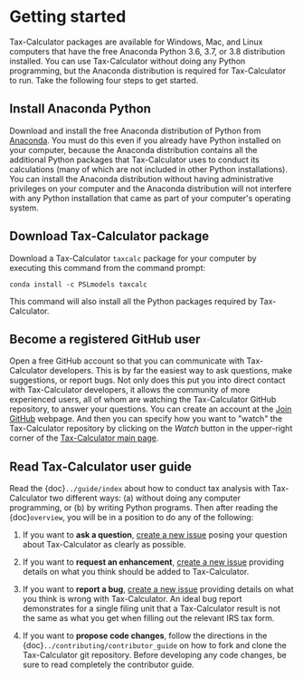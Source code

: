 Getting started
===============

Tax-Calculator packages are available for Windows, Mac, and Linux computers
that have the free Anaconda Python 3.6, 3.7, or 3.8 distribution installed.
You can use Tax-Calculator without doing any Python programming, but the
Anaconda distribution is required for Tax-Calculator to run.
Take the following four steps to get started.

## Install Anaconda Python

Download and install the free Anaconda distribution of Python from
[Anaconda](https://www.anaconda.com/products/individual).
You must do this even if you already have Python installed on your computer,
because the Anaconda distribution contains all the additional Python packages
that Tax-Calculator uses to conduct its calculations
(many of which are not included in other Python installations).
You can install the Anaconda distribution without having administrative 
privileges on your computer and the Anaconda distribution will not interfere
with any Python installation that came as part of your computer's operating
system.

## Download Tax-Calculator package

Download a Tax-Calculator `taxcalc` package for your computer by executing 
this command from the command prompt:

```
conda install -c PSLmodels taxcalc
```

This command will also install all the Python packages required by
Tax-Calculator.

## Become a registered GitHub user

Open a free GitHub account so that you can communicate with Tax-Calculator
developers.
This is by far the easiest way to ask questions, make suggestions, or report
bugs.
Not only does this put you into direct contact with Tax-Calculator developers,
it allows the community of more experienced users, all of whom are watching the
Tax-Calculator GitHub repository, to answer your questions.
You can create an account at the [Join GitHub](https://github.com/join)
webpage.
And then you can specify how you want to "watch" the Tax-Calculator repository
by clicking on the _Watch_ button in the upper-right corner of the
[Tax-Calculator main page](https://github.com/PSLmodels/Tax-Calculator).

## Read Tax-Calculator user guide

Read the {doc}`../guide/index` about how to conduct tax analysis with
Tax-Calculator two different ways:
(a) without doing any computer programming, or
(b) by writing Python programs.
Then after reading the {doc}`overview`, you will be in a position to do any of
the following:

1.  If you want to **ask a question**,
[create a new issue](https://github.com/PSLmodels/Tax-Calculator/issues)
posing your question about Tax-Calculator as clearly as possible.

2.  If you want to **request an enhancement**,
[create a new issue](https://github.com/PSLmodels/Tax-Calculator/issues)
providing details on what you think should be added to Tax-Calculator.

3.  If you want to **report a bug**,
[create a new issue](https://github.com/PSLmodels/Tax-Calculator/issues)
providing details on what you think is wrong with Tax-Calculator.
An ideal bug report demonstrates for a single filing unit that a Tax-Calculator
result is not the same as what you get when filling out the relevant IRS tax
form.

4.  If you want to **propose code changes**, follow the directions in the
{doc}`../contributing/contributor_guide` on how to fork and clone the
Tax-Calculator git repository.
Before developing any code changes, be sure to read completely the contributor
guide.
